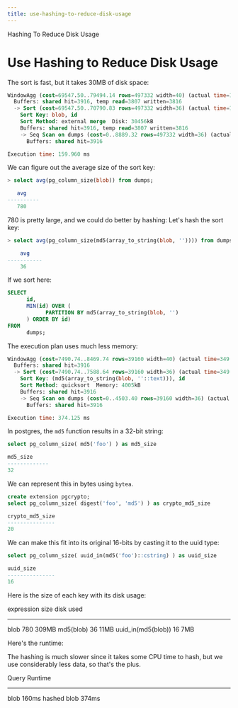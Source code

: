 ```yaml
---
title: use-hashing-to-reduce-disk-usage
---
```


Hashing To Reduce Disk Usage

# Use Hashing to Reduce Disk Usage

The sort is fast, but it takes 30MB of disk space:

```sql
WindowAgg (cost=69547.50..79494.14 rows=497332 width=40) (actual time=107.619..152.457 rows=39160)
  Buffers: shared hit=3916, temp read=3807 written=3816
  -> Sort (cost=69547.50..70790.83 rows=497332 width=36) (actual time=107.607..127.485 rows=39160)
    Sort Key: blob, id
    Sort Method: external merge  Disk: 30456kB
    Buffers: shared hit=3916, temp read=3807 written=3816
    -> Seq Scan on dumps (cost=0..8889.32 rows=497332 width=36) (actual time=0.022..8.747 rows=39160)
      Buffers: shared hit=3916

Execution time: 159.960 ms
```

We can figure out the average size of the sort key:

```sql
> select avg(pg_column_size(blob)) from dumps;

   avg
----------
   780
```

780 is pretty large, and we could do better by hashing: Let\'s hash the
sort key:

```sql
> select avg(pg_column_size(md5(array_to_string(blob, '')))) from dumps;

    avg
-----------
    36
```

If we sort here:

```sql
SELECT
      id,
      MIN(id) OVER (
            PARTITION BY md5(array_to_string(blob, '')
      ) ORDER BY id)
FROM
      dumps;
```

The execution plan uses much less memory:

```sql
WindowAgg (cost=7490.74..8469.74 rows=39160 width=40) (actual time=349.394..371.771 rows=39160)
  Buffers: shared hit=3916
  -> Sort (cost=7490.74..7588.64 rows=39160 width=36) (actual time=349.383..353.045 rows=39160)
    Sort Key: (md5(array_to_string(blob, ''::text))), id
    Sort Method: quicksort  Memory: 4005kB
    Buffers: shared hit=3916
    -> Seq Scan on dumps (cost=0..4503.40 rows=39160 width=36) (actual time=0.055..292.070 rows=39160)
      Buffers: shared hit=3916

Execution time: 374.125 ms
```

In postgres, the `md5` function results in a 32-bit string:

```sql
select pg_column_size( md5('foo') ) as md5_size

md5_size
-------------
32
```

We can represent this in bytes using `bytea`.

```sql
create extension pgcrypto;
select pg_column_size( digest('foo', 'md5') ) as crypto_md5_size

crypto_md5_size
---------------
20
```

We can make this fit into its original 16-bits by casting it to the uuid
type:

```sql
select pg_column_size( uuid_in(md5('foo')::cstring) ) as uuid_size

uuid_size
---------------
16
```

Here is the size of each key with its disk usage:

expression size disk used

---

blob 780 309MB
md5(blob) 36 11MB
uuid_in(md5(blob)) 16 7MB

Here\'s the runtime:

The hashing is much slower since it takes some CPU time to hash, but we
use considerably less data, so that\'s the plus.

Query Runtime

---

blob 160ms
hashed blob 374ms
